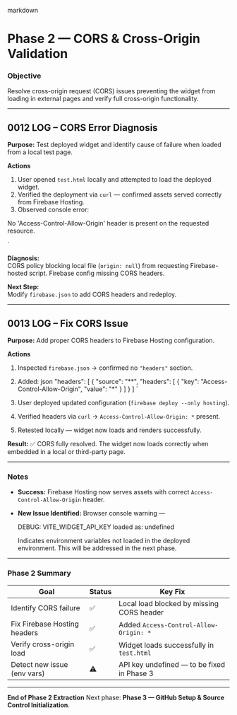 markdown
# **Phase 2 — CORS & Cross-Origin Validation**

### **Objective**
Resolve cross-origin request (CORS) issues preventing the widget from loading in external pages and verify full cross-origin functionality.

---

## **0012 LOG – CORS Error Diagnosis**
**Purpose:** Test deployed widget and identify cause of failure when loaded from a local test page.

**Actions**
1. User opened `test.html` locally and attempted to load the deployed widget.  
2. Verified the deployment via `curl` — confirmed assets served correctly from Firebase Hosting.  
3. Observed console error:  


No 'Access-Control-Allow-Origin' header is present on the requested resource.

`

**Diagnosis:**  
CORS policy blocking local file (`origin: null`) from requesting Firebase-hosted script. Firebase config missing CORS headers.

**Next Step:**  
Modify `firebase.json` to add CORS headers and redeploy.

---

## **0013 LOG – Fix CORS Issue**
**Purpose:** Add proper CORS headers to Firebase Hosting configuration.

**Actions**
1. Inspected `firebase.json` → confirmed no `"headers"` section.  
2. Added:
json
"headers": [
  {
    "source": "**",
    "headers": [
      { "key": "Access-Control-Allow-Origin", "value": "*" }
    ]
  }
]
`

3. User deployed updated configuration (`firebase deploy --only hosting`).
4. Verified headers via `curl` → `Access-Control-Allow-Origin: *` present.
5. Retested locally — widget now loads and renders successfully.

**Result:**
✅ CORS fully resolved. The widget now loads correctly when embedded in a local or third-party page.

---

### **Notes**

* **Success:** Firebase Hosting now serves assets with correct `Access-Control-Allow-Origin` header.
* **New Issue Identified:**
  Browser console warning —

  
  DEBUG: VITE_WIDGET_API_KEY loaded as: undefined
  

  Indicates environment variables not loaded in the deployed environment.
  This will be addressed in the next phase.

---

### **Phase 2 Summary**

| Goal                         | Status | Key Fix                                    |
| ---------------------------- | ------ | ------------------------------------------ |
| Identify CORS failure        | ✅      | Local load blocked by missing CORS header  |
| Fix Firebase Hosting headers | ✅      | Added `Access-Control-Allow-Origin: *`     |
| Verify cross-origin load     | ✅      | Widget loads successfully in `test.html`   |
| Detect new issue (env vars)  | ⚠️     | API key undefined — to be fixed in Phase 3 |

---

**End of Phase 2 Extraction**
Next phase: **Phase 3 — GitHub Setup & Source Control Initialization**.



